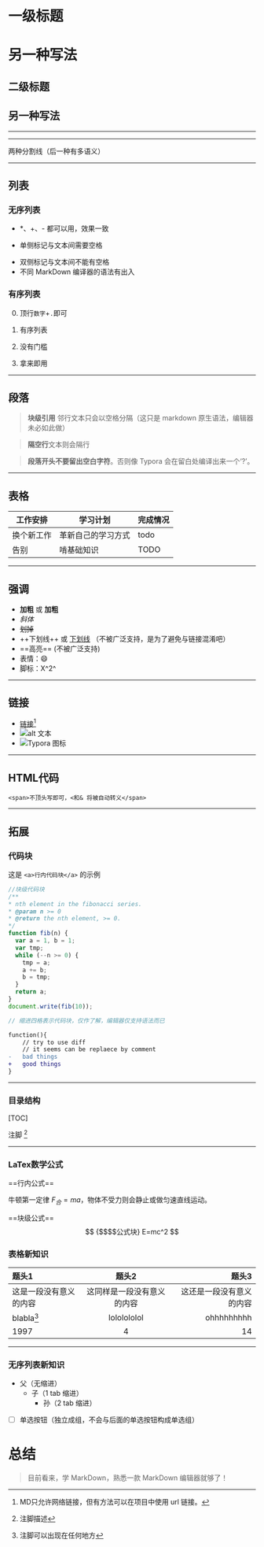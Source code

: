 # 一级标题
另一种写法
==========
## 二级标题
另一种写法
----------
***
---
两种分割线（后一种有多语义）
*****************
## 列表
### 无序列表

* *、+、- 都可以用，效果一致
+ 单侧标记与文本间需要空格
- 双侧标记与文本间不能有空格
- 不同 MarkDown 编译器的语法有出入
### 有序列表

0. 顶行`数字`+`.`即可
1. 有序列表

2. 没有门槛

3. 拿来即用

********************
## 段落
> **块级引用**
> 邻行文本只会以空格分隔（这只是 markdown 原生语法，编辑器未必如此做）

> **隔空行**文本则会隔行

> **段落开头不要留出空白字符**。否则像 Typora 会在留白处编译出来一个‘?’。
*********************
## 表格

| 工作安排 | 学习计划 | 完成情况 |
| ------- | ------  | ------- |
| 换个新工作 | 革新自己的学习方式 |todo |
| 告别 | 啃基础知识 |TODO |

*********************
## 强调

- **加粗** 或 __加粗__
- *斜体*
- ~~划掉~~
- ++下划线++ 或 <u>下划线</u> （不被广泛支持，是为了避免与链接混淆吧）
- ==高亮== (不被广泛支持)
- 表情：:smile:
- 脚标：X^2^
*********************

## 链接

- [链接](链接地址 "title")[^2]
- ![alt 文本](图片链接地址 "标题")
- ![Typora 图标](https://typora.io/img/favicon-64.png "Typora")
[^2]: MD只允许网络链接，但有方法可以在项目中使用 url 链接。
*********************
## HTML代码

	<span>不顶头写即可，<和& 将被自动转义</span>

***

## 拓展
### 代码块

这是 `<a>行内代码块</a>` 的示例

``` javascript （说明语言）
//块级代码块
/**
* nth element in the fibonacci series.
* @param n >= 0
* @return the nth element, >= 0.
*/
function fib(n) {
  var a = 1, b = 1;
  var tmp;
  while (--n >= 0) {
    tmp = a;
    a += b;
    b = tmp;
  }
  return a;
}
document.write(fib(10));
```


```javascript
// 缩进四格表示代码块，仅作了解，编辑器仅支持语法而已
```

```diff
function(){ 
	// try to use diff 
	// it seems can be replaece by comment
-  	bad things
+  	good things
}
```

***

### 目录结构

[TOC]

注脚 [^0]
[^0]: 注脚描述

***

### LaTex数学公式

==行内公式==

牛顿第一定律 $F_合=ma$，物体不受力则会静止或做匀速直线运动。

==块级公式==
$$ {$$$$公式块}
E=mc^2
$$

### 表格新知识

| 题头1                  |           题头2            |                    题头3 |
| :--------------------- | :------------------------: | -----------------------: |
| 这是一段没有意义的内容 | 这同样是一段没有意义的内容 | 这还是一段没有意义的内容 |
| blabla[^1]             |        lololololol         |               ohhhhhhhhh |
| 1997                   |             4              |                       14 |

[^1]: 注脚可以出现在任何地方

***

### 无序列表新知识


- 父（无缩进）
  - 子（1 tab 缩进）
     - 孙（2 tab 缩进）

- [ ] 单选按钮（独立成组，不会与后面的单选按钮构成单选组）

# 总结

> 目前看来，学 MarkDown，熟悉一款 MarkDown 编辑器就够了！​

